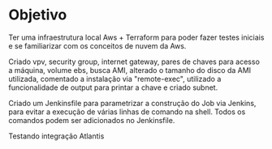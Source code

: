 # Objetivo
Ter uma infraestrutura local Aws + Terraform para poder fazer testes iniciais e se familiarizar com os conceitos de nuvem da Aws.

Criado vpv, security group, internet gateway, pares de chaves para acesso a máquina, volume ebs, busca AMI, alterado o tamanho do disco da AMI utilizada, comentado a instalação via "remote-exec", utilizado a funcionalidade de output para printar a chave e criado subnet.

Criado um Jenkinsfile para parametrizar a construção do Job via Jenkins, para evitar a execução de várias linhas de comando na shell. Todos os comandos podem ser adicionados no Jenkinsfile.

Testando integração Atlantis
